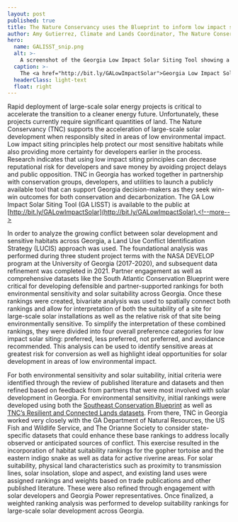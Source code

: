 ```yaml
---
layout: post
published: true
title: The Nature Conservancy uses the Blueprint to inform low impact solar siting in Georgia
author: Amy Gutierrez, Climate and Lands Coordinator, The Nature Conservancy - Georgia
hero:
  name: GALISST_snip.png
  alt: >-
    A screenshot of the Georgia Low Impact Solar Siting Tool showing a map with green representing preferred for low impact, blue representing less preferred for low impact, yellow representing not preferred for low impact, and red representing avoidance recommended.
  caption: >-
    The <a href="http://bit.ly/GALowImpactSolar">Georgia Low Impact Solar Siting Tool</a> used the Blueprint to help rank areas according to their suitabiilty for low-impact solar development.
  headerClass: light-text
  float: right
---
```

Rapid deployment of large-scale solar energy projects is critical to accelerate the transition to a cleaner energy future. Unfortunately, these projects currently require significant quantities of land. The Nature Conservancy (TNC) supports the acceleration of large-scale solar development when responsibly sited in areas of low environmental impact. Low impact siting principles help protect our most sensitive habitats while also providing more certainty for developers earlier in the process. Research indicates that using low impact siting principles can decrease reputational risk for developers and save money by avoiding project delays and public opposition. TNC in Georgia has worked together in partnership with conservation groups, developers, and utilities to launch a publicly available tool that can support Georgia decision-makers as they seek win-win outcomes for both conservation and decarbonization. The GA Low Impact Solar Siting Tool (GA LISST) is available to the public at [http://bit.ly/GALowImpactSolar](http://bit.ly/GALowImpactSolar).<!--more-->

In order to analyze the growing conflict between solar development and sensitive habitats across Georgia, a Land Use Conflict Identification Strategy (LUCIS) approach was used. The foundational analysis was performed during three student project terms with the NASA DEVELOP program at the University of Georgia (2017-2020), and subsequent data refinement was completed in 2021. Partner engagement as well as comprehensive datasets like the South Atlantic Conservation Blueprint were critical for developing defensible and partner-supported rankings for both environmental sensitivity and solar suitability across Georgia. Once these rankings were created, bivariate analysis was used to spatially connect both rankings and allow for interpretation of both the suitability of a site for large-scale solar installations as well as the relative risk of that site being environmentally sensitive. To simplify the interpretation of these combined rankings, they were divided into four overall preference categories for low impact solar siting: preferred, less preferred, not preferred, and avoidance recommended. This analysis can be used to identify sensitive areas at greatest risk for conversion as well as highlight ideal opportunities for solar development in areas of low environmental impact.

For both environmental sensitivity and solar suitability, initial criteria were identified through the review of published literature and datasets and then refined based on feedback from partners that were most involved with solar development in Georgia. For environmental sensitivity, initial rankings were developed using both the [Southeast Conservation Blueprint](http://secassoutheast.org/blueprint) as well as [TNC’s Resilient and Connected Lands datasets](https://maps.tnc.org/resilientland/). From there, TNC in Georgia worked very closely with the GA Department of Natural Resources, the US Fish and Wildlife Service, and The Orianne Society to consider state-specific datasets that could enhance these base rankings to address locally observed or anticipated sources of conflict. This exercise resulted in the incorporation of habitat suitability rankings for the gopher tortoise and the eastern indigo snake as well as data for active riverine areas. For solar suitability, physical land characteristics such as proximity to transmission lines, solar insolation, slope and aspect, and existing land uses were assigned rankings and weights based on trade publications and other published literature. These were also refined through engagement with solar developers and Georgia Power representatives. Once finalized, a weighted ranking analysis was performed to develop suitability rankings for large-scale solar development across Georgia.
